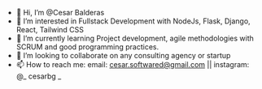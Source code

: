 - 👋 Hi, I’m @Cesar Balderas
- 👀 I’m interested in Fullstack Development with NodeJs, Flask, Django, React, Tailwind CSS
- 🌱 I’m currently learning Project development, agile methodologies with SCRUM and good programming practices.
- 💞️ I’m looking to collaborate on any consulting agency or startup
- 📫 How to reach me: email: cesar.softwared@gmail.com || instagram: @_ cesarbg _

